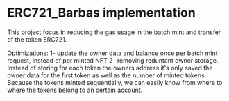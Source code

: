 # ERC721_Barbas implementation

This project focus in reducing the gas usage in the batch mint and transfer of the token ERC721.

Optimizations:
    1- update the owner data and balance once per batch mint request, instead of per minted NFT
    2- removing reduntant owner storage. Instead of storing for each token the owners address it's only saved the owner data for the first token as well as the number of minted tokens. Because the tokens minted sequentially, we can easily know from where to where the tokens belong to an certain account. 
   
